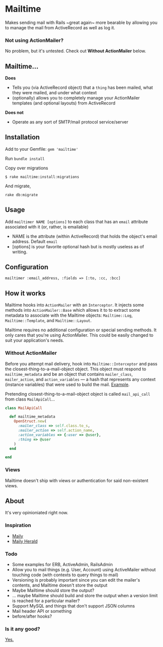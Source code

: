 # Mailtime

Makes sending mail with Rails ~great again~ more bearable by allowing you to manage the mail from ActiveRecord as well as log it.

### Not using ActionMailer?

No problem, but it's untested. Check out **Without ActionMailer** below.

## Mailtime...

**Does**

* Tells you (via ActiveRecord object) that a `thing` has been mailed, what they were mailed, and under what context
* (optionally) allows you to completely manage your ActionMailer templates (and optional layouts) from ActiveRecord

**Does not**

* Operate as any sort of SMTP/mail protocol service/server

## Installation

Add to your Gemfile: `gem 'mailtime'`

Run `bundle install`

Copy over migrations

`$ rake mailtime:install:migrations`

And migrate,

`rake db:migrate`

## Usage

Add `mailtimer NAME [options]` to each class that has an `email` attribute associated with it (or, rather, is emailable)

* NAME is the attribute (within ActiveRecord) that holds the object's email address. Default `email`
* [options] is your favorite optional hash but is mostly useless as of writing.

## Configuration

`mailtimer :email_address, :fields => [:to, :cc, :bcc]`

## How it works

Mailtime hooks into `ActionMailer` with an `Interceptor`. It injects some methods into `ActionMailer::Base` which allows
it to to extract some metadata to associate with the Mailtime objects: `Mailtime::Log`, `Mailtime::Template`, and
`Mailtime::Layout`.

Mailtime requires no additional configuration or special sending methods. It only cares that you're using ActionMailer.
This could be easily changed to suit your application's needs.

### Without ActionMailer

Before you attempt mail delivery, hook into `Mailtime::Interceptor` and pass the closest-thing-to-a-mail-object object.
This object must respond to `mailtime_metadata` and be an object that contains `mailer_class`, `mailer_action`, and
`action_variables` — a hash that represents any context (instance variables) that were used to build the mail. [Example](lib/mailtime/action_mailer/metadata.rb).

Pretending closest-thing-to-a-mail-object object is called `mail_api_call` from class `MailApiCall`...

```Ruby
class MailApiCall

  def mailtime_metadata
    OpenStruct.new(
      :mailer_class => self.class.to_s, 
      :mailer_action => self.action_name,
      :action_variables => {:user => @user},
      :thing => @user 
    )
  end

end
```

### Views

Mailtime doesn't ship with views or authentication for said non-existent views. 

## About

It's very opinioniated right now.

### Inspiration

* [Maily](https://github.com/markets/maily)
* [Maily Herald](https://github.com/Sology/maily_herald)

### Todo

* Some examples for ERB, ActiveAdmin, RailsAdmin
* Allow you to mail things (e.g. User, Account) using ActiveMailer without touching code (with contexts to query things to mail) 
* Versioning is probably important since you can edit the mailer's contents, and Mailtime doesn't store the output
* Maybe Mailtime should store the output?
* ... maybe Mailtime should build and store the output when a version limit is reached for a particular mailer?
* Support MySQL and things that don't support JSON columns
* Mail header API or something
* before/after hooks?

### Is it any good?

[Yes.](https://news.ycombinator.com/item?id=3067434)
